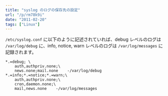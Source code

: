 ```yaml
---
title: "syslog のログの保存先の設定"
url: "/p/rm78k9i"
date: "2011-02-20"
tags: ["Linux"]
---
```


`/etc/syslog.conf` に以下のように記述されていれば、debug レベルのログは `/var/log/debug` に、info, notice, warn レベルのログは `/var/log/messages` に記録されます。

```
*.=debug; \
    auth,authpriv.none;\
    news.none;mail.none    -/var/log/debug
*.=info;*.=notice;*.=warn;\
    auth,authpriv.none;\
    cron,daemon.none;\
    mail,news.none    -/var/log/messages
```

